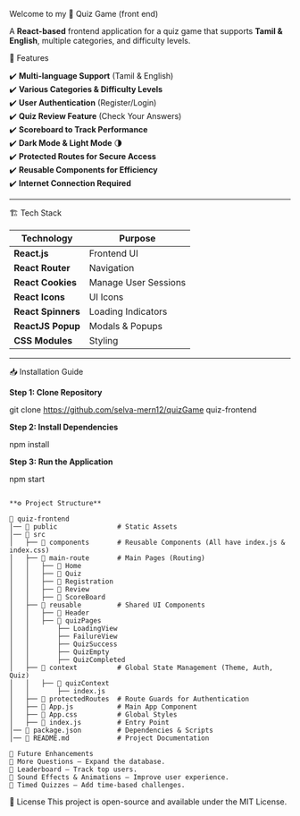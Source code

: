 Welcome to my 🧠 Quiz Game (front end)

A **React-based** frontend application for a quiz game that supports **Tamil & English**, multiple categories, and difficulty levels.  

 📌 Features

✔️ **Multi-language Support** (Tamil & English)  
✔️ **Various Categories & Difficulty Levels**  
✔️ **User Authentication** (Register/Login)  
✔️ **Quiz Review Feature** (Check Your Answers)  
✔️ **Scoreboard to Track Performance**  
✔️ **Dark Mode & Light Mode** 🌗  
✔️ **Protected Routes for Secure Access**  
✔️ **Reusable Components for Efficiency**  
✔️ **Internet Connection Required**  


---

 🏗️ Tech Stack  

| Technology         | Purpose              |
|--------------------|----------------------|
| **React.js**       | Frontend UI          |
| **React Router**   | Navigation           |
| **React Cookies**  | Manage User Sessions |
| **React Icons**    | UI Icons             |
| **React Spinners** | Loading Indicators   |
| **ReactJS Popup**  | Modals & Popups      |
| **CSS Modules**    | Styling              |


---

📥 Installation Guide  

**Step 1: Clone Repository**  

git clone https://github.com/selva-mern12/quizGame quiz-frontend

**Step 2: Install Dependencies**

npm install

**Step 3: Run the Application**

npm start

```

**⚙️ Project Structure**

📂 quiz-frontend
│── 📂 public               # Static Assets
│── 📂 src
│   ├── 📂 components       # Reusable Components (All have index.js & index.css)
│   ├── 📂 main-route       # Main Pages (Routing)
│   │   ├── 📂 Home
│   │   ├── 📂 Quiz
│   │   ├── 📂 Registration
│   │   ├── 📂 Review
│   │   ├── 📂 ScoreBoard
│   ├── 📂 reusable         # Shared UI Components
│   │   ├── 📂 Header
│   │   ├── 📂 quizPages
│   │       ├── LoadingView
│   │       ├── FailureView
│   │       ├── QuizSuccess
│   │       ├── QuizEmpty
│   │       ├── QuizCompleted
│   ├── 📂 context          # Global State Management (Theme, Auth, Quiz)
│   │   ├── 📂 quizContext
│   │       ├── index.js
│   ├── 📂 protectedRoutes  # Route Guards for Authentication
│   ├── 📄 App.js           # Main App Component
│   ├── 📄 App.css          # Global Styles
│   ├── 📄 index.js         # Entry Point
│── 📄 package.json         # Dependencies & Scripts
│── 📄 README.md            # Project Documentation

```

```
🚀 Future Enhancements
🔹 More Questions – Expand the database.
🔹 Leaderboard – Track top users.
🔹 Sound Effects & Animations – Improve user experience.
🔹 Timed Quizzes – Add time-based challenges.
```

📜 License
This project is open-source and available under the MIT License.

